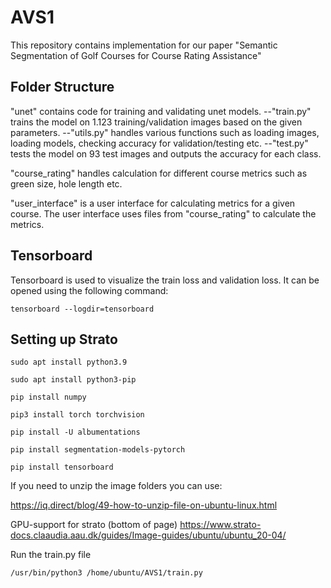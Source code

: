 # AVS1 

This repository contains implementation for our paper "Semantic Segmentation of Golf Courses for Course Rating Assistance"
## Folder Structure

"unet" contains code for training and validating unet models. 
    --"train.py" trains the model on 1.123 training/validation images based on the given parameters.
    --"utils.py" handles various functions such as loading images, loading models, checking accuracy for validation/testing etc.
    --"test.py" tests the model on 93 test images and outputs the accuracy for each class.

"course_rating" handles calculation for different course metrics such as green size, hole length etc.

"user_interface" is a user interface for calculating metrics for a given course. The user interface uses files from "course_rating" to calculate the metrics.

## Tensorboard
Tensorboard is used to visualize the train loss and validation loss.
It can be opened using the following command:
```
tensorboard --logdir=tensorboard
```

## Setting up Strato
```
sudo apt install python3.9
```
```
sudo apt install python3-pip
```
```
pip install numpy
```
```
pip3 install torch torchvision
```
```
pip install -U albumentations
```
```
pip install segmentation-models-pytorch
```
```
pip install tensorboard
```

If you need to unzip the image folders you can use:

https://iq.direct/blog/49-how-to-unzip-file-on-ubuntu-linux.html

GPU-support for strato (bottom of page)
https://www.strato-docs.claaudia.aau.dk/guides/Image-guides/ubuntu/ubuntu_20-04/

Run the train.py file
```
/usr/bin/python3 /home/ubuntu/AVS1/train.py
```
